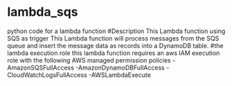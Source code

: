 # lambda_sqs
python code for a lambda function
#Description
This Lambda function using SQS as trigger
This Lambda function will process messages from the SQS queue and insert the message data as records into a DynamoDB table.
#the lambda execution role
this lambda function requires an aws IAM execution role with the following AWS managed permission policies
-AmazonSQSFullAccess
-AmazonDynamoDBFullAccess
-CloudWatchLogsFullAccess
-AWSLambdaExecute
